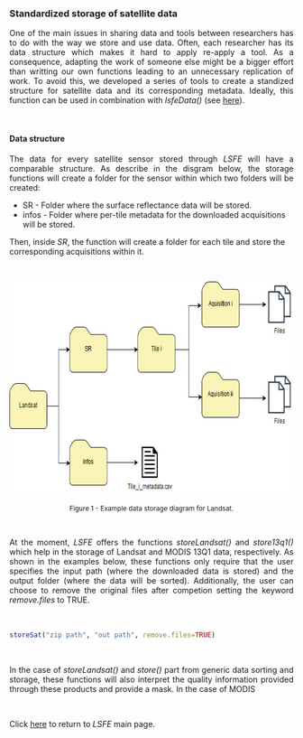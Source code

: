 ### Standardized storage of satellite data

<p align="justify">
One of the main issues in sharing data and tools between researchers has to do with the way we store and use data. Often, each researcher has its data structure which makes it hard to apply re-apply a tool. As a consequence, adapting the work of someone else might be a bigger effort than writting our own functions leading to an unnecessary replication of work.
To avoid this, we developed a series of tools to create a standized structure for satellite data and its corresponding metadata. Ideally, this function can be used in combination with <i>lsfeData()</i> (see <a href="https://github.com/LSFE/info/blob/master/example_3.md">here</a>).
</p>

<br>

#### Data structure
<p align="justify">
The data for every satellite sensor stored through <i>LSFE</i> will have a comparable structure. As describe in the disgram below, the storage functions will create a folder for the sensor within which two folders will be created:
  
* SR - Folder where the surface reflectance data will be stored.
* infos - Folder where per-tile metadata for the downloaded acquisitions will be stored.

Then, inside <i>SR</i>, the function will create a folder for each tile and store the corresponding acquisitions within it.
</p>

<br>

<p align="center">
<img width="709" height="371" src="https://github.com/LSFE/info/blob/master/example-3_figure-1.jpg"></a>
</p>

<p align="center">
<sub>Figure 1 - Example data storage diagram for Landsat.</sub>
</p>

<br>

<p align="justify">
 At the moment, <i>LSFE</i> offers the functions <i>storeLandsat()</i> and <i>store13q1()</i> which help in the storage of  Landsat and MODIS 13Q1 data, respectively. As shown in the examples below, these functions only require that the user specifies the input path (where the downloaded data is stored) and the output folder (where the data will be sorted). Additionally, the user can choose to remove the original files after competion setting the keyword <i>remove.files</i> to TRUE.
</p>

<br>

```R
storeSat("zip path", "out path", remove.files=TRUE)
```

<br>

<p align="justify">
  In the case of <i>storeLandsat()</i> and <i>store()</i> part from generic data sorting and storage, these functions will also interpret the quality information provided through these products and provide a mask. In the case of MODIS
</p>

<br>

Click <a href="https://github.com/LSFE/LSFE-R">here</a> to return to <i>LSFE</i> main page.
